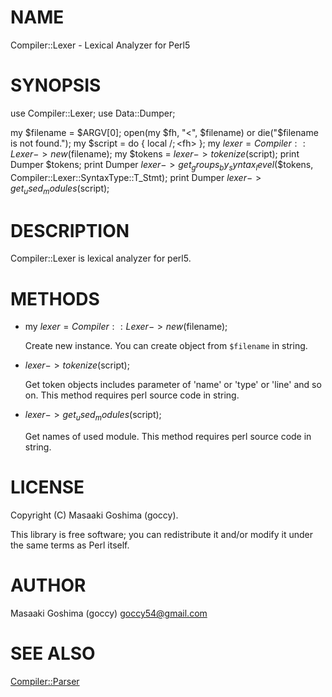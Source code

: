 # NAME

Compiler::Lexer - Lexical Analyzer for Perl5

# SYNOPSIS

  use Compiler::Lexer;
  use Data::Dumper;

  my $filename = $ARGV[0];
  open(my $fh, "<", $filename) or die("$filename is not found.");
  my $script = do { local $/; <$fh> };
  my $lexer = Compiler::Lexer->new($filename);
  my $tokens = $lexer->tokenize($script);
  print Dumper $tokens;
  print Dumper $lexer->get_groups_by_syntax_level($$tokens, Compiler::Lexer::SyntaxType::T_Stmt);
  print Dumper $lexer->get_used_modules($script);

# DESCRIPTION

Compiler::Lexer is lexical analyzer for perl5.

# METHODS

- my $lexer = Compiler::Lexer->new($filename);

  Create new instance. You can create object from `$filename` in string.

- $lexer->tokenize($script);

  Get token objects includes parameter of 'name' or 'type' or 'line' and so on.
  This method requires perl source code in string.

- $lexer->get_used_modules($script);

  Get names of used module. This method requires perl source code in string.

# LICENSE

Copyright (C) Masaaki Goshima (goccy).

This library is free software; you can redistribute it and/or modify
it under the same terms as Perl itself.

# AUTHOR

Masaaki Goshima (goccy) <goccy54@gmail.com>

# SEE ALSO

[Compiler::Parser](http://search.cpan.org/perldoc?Compiler::Parser)
